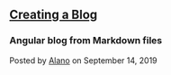 ##  [Creating a Blog](#/post/creating-angular-blog)
### Angular blog from Markdown files
Posted by [Alano](mailto:admin@alanoterblanche.co.za) on September 14, 2019
